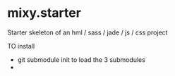 mixy.starter
============

Starter skeleton of an hml / sass / jade / js / css project

TO install 
* git submodule init to load the 3 submodules
* 

